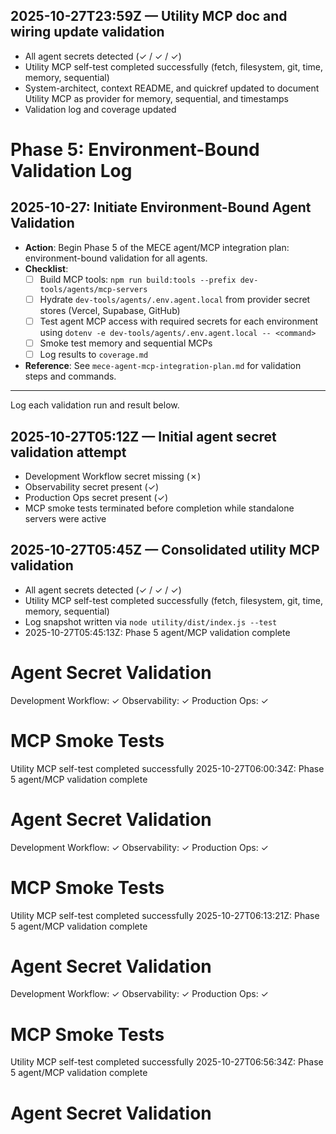 ## 2025-10-27T23:59Z — Utility MCP doc and wiring update validation

- All agent secrets detected (✓ / ✓ / ✓)
- Utility MCP self-test completed successfully (fetch, filesystem, git, time, memory, sequential)
- System-architect, context README, and quickref updated to document Utility MCP as provider for memory, sequential, and timestamps
- Validation log and coverage updated

# Phase 5: Environment-Bound Validation Log

## 2025-10-27: Initiate Environment-Bound Agent Validation

- **Action**: Begin Phase 5 of the MECE agent/MCP integration plan: environment-bound validation for all agents.
- **Checklist**:
  - [ ] Build MCP tools: `npm run build:tools --prefix dev-tools/agents/mcp-servers`
  - [ ] Hydrate `dev-tools/agents/.env.agent.local` from provider secret stores (Vercel, Supabase, GitHub)
  - [ ] Test agent MCP access with required secrets for each environment using `dotenv -e dev-tools/agents/.env.agent.local -- <command>`
  - [ ] Smoke test memory and sequential MCPs
  - [ ] Log results to `coverage.md`
- **Reference**: See `mece-agent-mcp-integration-plan.md` for validation steps and commands.

---

Log each validation run and result below.

## 2025-10-27T05:12Z — Initial agent secret validation attempt

- Development Workflow secret missing (✗)
- Observability secret present (✓)
- Production Ops secret present (✓)
- MCP smoke tests terminated before completion while standalone servers were active

## 2025-10-27T05:45Z — Consolidated utility MCP validation

- All agent secrets detected (✓ / ✓ / ✓)
- Utility MCP self-test completed successfully (fetch, filesystem, git, time, memory, sequential)
- Log snapshot written via `node utility/dist/index.js --test`
- 2025-10-27T05:45:13Z: Phase 5 agent/MCP validation complete

# Agent Secret Validation

Development Workflow: ✓
Observability: ✓
Production Ops: ✓

# MCP Smoke Tests

Utility MCP self-test completed successfully
2025-10-27T06:00:34Z: Phase 5 agent/MCP validation complete

# Agent Secret Validation

Development Workflow: ✓
Observability: ✓
Production Ops: ✓

# MCP Smoke Tests

Utility MCP self-test completed successfully
2025-10-27T06:13:21Z: Phase 5 agent/MCP validation complete

# Agent Secret Validation

Development Workflow: ✓
Observability: ✓
Production Ops: ✓

# MCP Smoke Tests

Utility MCP self-test completed successfully
2025-10-27T06:56:34Z: Phase 5 agent/MCP validation complete
# Agent Secret Validation
